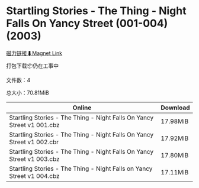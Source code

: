 # Startling Stories - The Thing - Night Falls On Yancy Street (001-004) (2003)

[磁力链接⬇Magnet Link](magnet:?xt=urn:btih:cba39bfdb40064f863f444e93a96f944d5f5c84b&dn=Startling%20Stories%20-%20The%20Thing%20-%20Night%20Falls%20On%20Yancy%20Street%20%28001-004%29%20%282003%29)

打包下载📦仍在工事中

文件数：4

总大小：70.81MiB

Online | Download
--- | ---
Startling Stories - The Thing - Night Falls On Yancy Street v1 001.cbz | 17.98MiB
Startling Stories - The Thing - Night Falls On Yancy Street v1 002.cbr | 17.92MiB
Startling Stories - The Thing - Night Falls On Yancy Street v1 003.cbz | 17.80MiB
Startling Stories - The Thing - Night Falls on Yancy Street v1 004.cbz | 17.11MiB